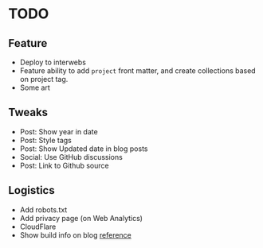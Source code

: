 # TODO

## Feature

- Deploy to interwebs
- Feature ability to add `project` front matter, and create collections based on
  project tag.
- Some art

## Tweaks

- Post: Show year in date
- Post: Style tags
- Post: Show Updated date in blog posts
- Social: Use GitHub discussions
- Post: Link to Github source

## Logistics

- Add robots.txt
- Add privacy page (on Web Analytics)
- CloudFlare
- Show build info on blog [reference](https://www.aleksandrhovhannisyan.com/blog/eleventy-build-info/)

